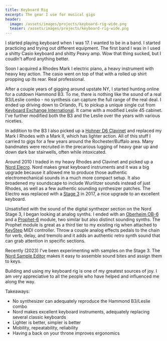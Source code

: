 ```yaml
---
title: Keyboard Rig
excerpt: The gear I use for musical gigs
header:
  image: /assets/images/projects/keyboard-rig-wide.png
  teaser: /assets/images/projects/keyboard-rig-wide.png
---
```


I started playing keyboard when I was 17. I wanted to be in a band. I started practicing and trying out different equipment. The first band I was in I used a shitty Casio keyboard and shitty Peavy amp. Wow that thing sucked, but I coudln't afford anything better.

Soon I acquired a Rhodes Mark I electric piano, a heavy instrument with heavy key action. The casio went on top of that with a rolled up shirt propping up its rear. Real professional.

After a couple years of gigging around upstate NY, I started hunting online for a cutdown Hammond B3. To me, there is nothing like the sound of a real B3/Leslie combo - no synthesis can capture the full range of the real deal. I ended up driving down to Orlando, FL to pickup a unique single cut from [Keyboard Exchange International](https://keyboardexchange.com/). It came with a modified Leslie 45 cabinet. I've further modified both the B3 and the Leslie over the years with various niceties.

In addition to the B3 I also picked up a [Hohner D6 Clavinet](https://en.wikipedia.org/wiki/Clavinet) and replaced my Mark I Rhodes with a Mark II, which has lighter action. All of this stuff I carried to gigs for a few years around the Rochester/Buffalo area. Many bandmates were recruited in the precarious lugging of heavy gear up and down dark bar stairwells, often while intoxicated.

Around 2010 I traded in my heavy Rhodes and Clavinet and picked up a [Nord Elecro](https://www.nordkeyboards.com/products/nord-electro-5). Nord makes great keyboard instruments and it was a big upgrade because it allowed me to produce those authentic electromechanical sounds in a much more compact setup. It also broadened my soundscape to include Wurlitzer sounds instead of just Rhodes, as well as a few authentic sounding synthesizer patches. The Electro was replaced with a [Stage 3](https://www.nordkeyboards.com/products/nord-stage-3) in 2017, a nice upgrade to an excellent keyboard.

Unsatisfied with the sound of the digital synthezer section on the Nord Stage 3, I began looking at analog synths. I ended with an [Oberheim OB-6](https://www.sequential.com/product/ob-6/) and a [Prophet-6](https://www.sequential.com/product/prophet-6/) module, two similar but also distinct sounding synths. The Prophet module is great as a third tier to my existing rig when attached to [KeyStep](https://en.wikipedia.org/wiki/Keystep) MIDI controller. Throw a couple analog effects pedals to the chain for verb, delay, and tremolo and it adds an authentic retro synth sound that can grab attention in specific sections.

Recently (2023) I've been experimenting with samples on the Stage 3. The [Nord Sample Editor](https://www.nordkeyboards.com/software-tools/nord-sample-editor-4) makes it easy to assemble sound bites and assign them to keys.

Building and using my keyboard rig is one of my greatest sources of joy. I am very appreciative to all the people who have helped and influenced me along the way.

Takeaways:
  * No synthesizer can adequately reproduce the Hammond B3/Leslie combo
  * Nord makes excellent keyboard instruments, adequately replacing several classic keyboards
  * Lighter is better, simpler is better
  * Mobility, repeatability, reliability
  * Having a back on your throne improves ergonomics
